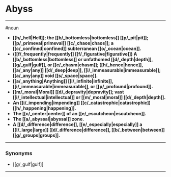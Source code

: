 # Abyss
---
#noun
- **[[h/_hell|Hell]]; the [[b/_bottomless|bottomless]] [[p/_pit|pit]]; [[p/_primeval|primeval]] [[c/_chaos|chaos]]; a [[c/_confined|confined]] subterranean [[o/_ocean|ocean]].**
- **([[f/_frequently|frequently]] [[f/_figurative|figurative]]) A [[b/_bottomless|bottomless]] or unfathomed [[d/_depth|depth]], [[g/_gulf|gulf]], or [[c/_chasm|chasm]]; [[h/_hence|hence]], [[a/_any|any]] [[d/_deep|deep]], [[i/_immeasurable|immeasurable]]; [[a/_any|any]] void [[s/_space|space]].**
- **[[a/_anything|Anything]] [[i/_infinite|infinite]], [[i/_immeasurable|immeasurable]], or [[p/_profound|profound]].**
- **[[m/_moral|Moral]] [[d/_depravity|depravity]]; vast [[i/_intellectual|intellectual]] or [[m/_moral|moral]] [[d/_depth|depth]].**
- **An [[i/_impending|impending]] [[c/_catastrophic|catastrophic]] [[h/_happening|happening]].**
- **The [[c/_center|center]] of an [[e/_escutcheon|escutcheon]].**
- **The [[a/_abyssal|abyssal]] zone.**
- **A [[d/_difference|difference]], [[e/_especially|especially]] a [[l/_large|large]] [[d/_difference|difference]], [[b/_between|between]] [[g/_groups|groups]].**
---
### Synonyms
- [[g/_gulf|gulf]]
---
